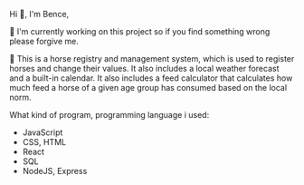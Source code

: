Hi 👋, I'm Bence,

🔭 I'm currently working on this project so if you find something wrong please forgive me.

📝 This is a horse registry and management system, which is used to register horses and change their values. It also includes a local weather forecast and a built-in calendar. It also includes a feed calculator that calculates how much feed a horse of a given age group has consumed based on the local norm.

What kind of program, programming language i used:

* JavaScript
* CSS, HTML
* React
* SQL
* NodeJS, Express

